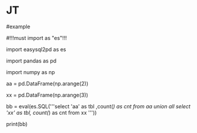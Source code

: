 # JT

#example

#!!!must import as  "es"!!!

import easysql2pd as es

import pandas as pd

import numpy as np



aa = pd.DataFrame(np.arange(2))

xx = pd.DataFrame(np.arange(3))

bb = eval(es.SQL('''select 'aa' as tbl ,count(*) as cnt from aa 
        union all 
        select 'xx' as tbl, count(*) as cnt from xx '''))

print(bb)
